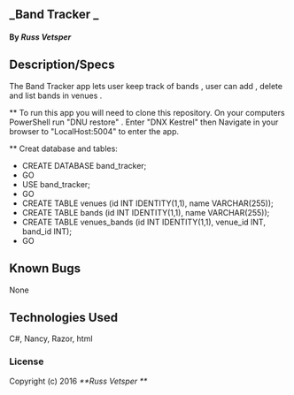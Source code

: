 ## _Band Tracker _
#### By _**Russ Vetsper**_




## Description/Specs

The Band Tracker app lets user keep track of bands , user can add , delete and list bands in venues .

** To run this app you will need to clone this repository. On your computers PowerShell run "DNU restore" . Enter "DNX Kestrel" then  Navigate in your browser to "LocalHost:5004" to enter the app.

** Creat database and tables:
* CREATE DATABASE band_tracker;
* GO
* USE band_tracker;
* GO
* CREATE TABLE venues (id INT IDENTITY(1,1), name VARCHAR(255));
* CREATE TABLE bands (id INT IDENTITY(1,1), name VARCHAR(255));
* CREATE TABLE venues_bands (id INT IDENTITY(1,1), venue_id INT, band_id INT);
* GO

## Known Bugs


None

## Technologies Used
 C#, Nancy, Razor, html

### License
Copyright (c) 2016 _**Russ Vetsper **_
